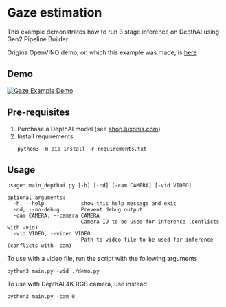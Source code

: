 # Gaze estimation

This example demonstrates how to run 3 stage inference on DepthAI using Gen2 Pipeline Builder

Origina OpenVINO demo, on which this example was made, is [here](https://github.com/LCTyrell/Gaze_pointer_controller)

## Demo

[![Gaze Example Demo](https://user-images.githubusercontent.com/5244214/96713680-426c7a80-13a1-11eb-81e6-238e3decb7be.gif)](https://www.youtube.com/watch?v=OzgK5-APxBU)



## Pre-requisites

1. Purchase a DepthAI model (see [shop.luxonis.com](https://shop.luxonis.com/))
2. Install requirements
   ```
   python3 -m pip install -r requirements.txt
   ```

## Usage

```
usage: main_depthai.py [-h] [-nd] [-cam CAMERA] [-vid VIDEO]

optional arguments:
  -h, --help            show this help message and exit
  -nd, --no-debug       Prevent debug output
  -cam CAMERA, --camera CAMERA
                        Camera ID to be used for inference (conflicts with -vid)
  -vid VIDEO, --video VIDEO
                        Path to video file to be used for inference (conflicts with -cam)
```

To use with a video file, run the script with the following arguments

```
python3 main.py -vid ./demo.py
```

To use with DepthAI 4K RGB camera, use instead

```
python3 main.py -cam 0
``` 
